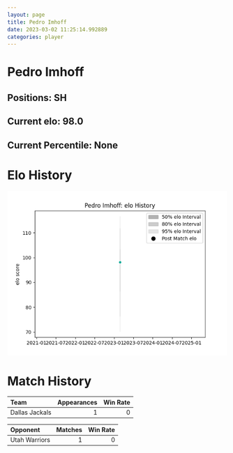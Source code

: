 ```yaml
---  
layout: page  
title: Pedro Imhoff  
date: 2023-03-02 11:25:14.992889  
categories: player  
---
```

# Pedro Imhoff

## Positions: SH

## Current elo: 98.0

## Current Percentile: None

# Elo History


![elo history](history_PedroImhoff.png)
# Match History


| Team           |   Appearances |   Win Rate |
|:---------------|--------------:|-----------:|
| Dallas Jackals |             1 |          0 |

| Opponent      |   Matches |   Win Rate |
|:--------------|----------:|-----------:|
| Utah Warriors |         1 |          0 |